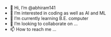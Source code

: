 - 👋 Hi, I’m @abhiram141
- 👀 I’m interested in coding as well as AI and ML
- 🌱 I’m currently learning B.E. computer
- 💞️ I’m looking to collaborate on ...
- 📫 How to reach me ...

<!---
abhiram141/abhiram141 is a ✨ special ✨ repository because its `README.md` (this file) appears on your GitHub profile.
You can click the Preview link to take a look at your changes.
--->
